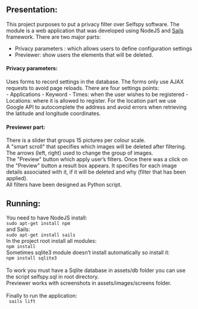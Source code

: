 <h2>Presentation:</h2>

This project purposes to put a privacy filter over Selfspy software.
The module is a web application that was developed using NodeJS and <a href ="http://sailsjs.org/#!/">Sails</a> framework.
There are two major parts:
-	Privacy parameters : which allows users to define configuration settings
-	Previewer: show users the elements that will be deleted.

<h4>Privacy parameters:</h4>
Uses forms to record settings in the database. The forms only use AJAX requests to avoid page reloads. There are four settings points:<br/>
- Applications
- Keyword
- Times: when the user wishes to be registered
- Locations: where it is allowed to register.
For the location part we use Google API to autocomplete the address and avoid errors when retrieving the latitude and longitude coordinates.

<h4>Previewer part:</h4>
There is a slider that groups 15 pictures per colour scale.<br/>
A "smart scroll" that specifies which images will be deleted after filtering.<br/>
The arrows (left, right) used to change the group of images.<br/>
The "Preview" button which apply user’s filters.
Once there was a click on the "Preview" button a result box appears. It specifies for each image details associated with it, if it will be deleted and why (filter that has been applied).
<br/>
All filters have been designed as Python script.

<h2>Running:</h2>
You need to have NodeJS install:<br/>
<code>sudo apt-get install npm</code><br/>
and Sails:<br/>
<code>sudo apt-get install sails</code> <br/>
In the project root install all modules:<br/>
<code>npm install</code><br/>
Sometimes sqlite3 module doesn’t install automatically so install it:<br/>
<code>npm install sqlite3</code><br/>
<br/>
To work you must have a Sqlite database in assets/db folder you can use the script selfspy.sql in root directory.
<br/>
Previewer works with screenshots in assets/images/screens folder.<br/><br/>
Finally to run the application:<br/>
<code> sails lift </code><br/>




